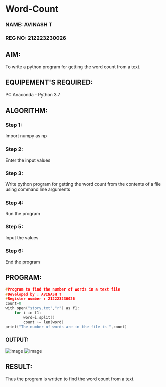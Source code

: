 # Word-Count
### NAME: AVINASH T
### REG NO: 212223230026
## AIM:
To write a python program for getting the word count from a text.
## EQUIPEMENT'S REQUIRED: 
PC
Anaconda - Python 3.7
## ALGORITHM: 
### Step 1:
Import numpy as np
### Step 2: 
Enter the input values
### Step 3: 
Write python program for getting the word count from the contents of a file using command line arguments
### Step 4:  
Run the program
### Step 5: 
Input the values
### Step 6: 
End the program
## PROGRAM:
```C
#Program to find the number of words in a text file
#Developed by : AVINASH T
#Register number : 212223230026
count=0
with open("story.txt","r") as f1:
    for i in f1:
        word=i.split()
        count += len(word)
print("The number of words are in the file is ",count)
```
### OUTPUT:
![image](https://github.com/AVINASH05T/Word-Count/assets/151514286/836910d9-a2a7-4a13-85dd-d90ea7f23c54)
![image](https://github.com/AVINASH05T/Word-Count/assets/151514286/6cc068d3-87ae-43a0-99d6-bf832d0eb2cb)
## RESULT:
Thus the program is written to find the word count from a text.
